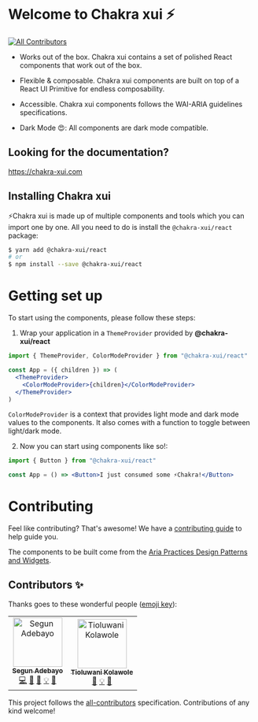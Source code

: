 # Welcome to Chakra xui ⚡️

[![All Contributors](https://img.shields.io/badge/all_contributors-2-orange.svg?style=flat-square)](#contributors-)

- Works out of the box. Chakra xui contains a set of polished React components
  that work out of the box.

- Flexible & composable. Chakra xui components are built on top of a React UI
  Primitive for endless composability.

- Accessible. Chakra xui components follows the WAI-ARIA guidelines
  specifications.

- Dark Mode 😍: All components are dark mode compatible.

## Looking for the documentation?

https://chakra-xui.com

## Installing Chakra xui

⚡️Chakra xui is made up of multiple components and tools which you can import
one by one. All you need to do is install the `@chakra-xui/react` package:

```sh
$ yarn add @chakra-xui/react
# or
$ npm install --save @chakra-xui/react
```

# Getting set up

To start using the components, please follow these steps:

1. Wrap your application in a `ThemeProvider` provided by **@chakra-xui/react**

```jsx
import { ThemeProvider, ColorModeProvider } from "@chakra-xui/react"

const App = ({ children }) => (
  <ThemeProvider>
    <ColorModeProvider>{children}</ColorModeProvider>
  </ThemeProvider>
)
```

`ColorModeProvider` is a context that provides light mode and dark mode values
to the components. It also comes with a function to toggle between light/dark
mode.

2. Now you can start using components like so!:

```jsx
import { Button } from "@chakra-xui/react"

const App = () => <Button>I just consumed some ⚡️Chakra!</Button>
```

# Contributing

Feel like contributing? That's awesome! We have a
[contributing guide](../../CONTRIBUTING.md) to help guide you.

The components to be built come from the
[Aria Practices Design Patterns and Widgets](https://www.w3.org/TR/wai-aria-practices-1.1).

## Contributors ✨

Thanks goes to these wonderful people
([emoji key](https://allcontributors.org/docs/en/emoji-key)):

<!-- ALL-CONTRIBUTORS-LIST:START - Do not remove or modify this section -->
<!-- prettier-ignore-start -->
<!-- markdownlint-disable -->
<table>
  <tr>
    <td align="center"><a href="https://github.com/segunadebayo"><img src="https://avatars2.githubusercontent.com/u/6916170?v=4" width="100px;" alt="Segun Adebayo"/><br /><sub><b>Segun Adebayo</b></sub></a><br /><a href="https://github.com/chakra-xui/chakra-xui/commits?author=segunadebayo" title="Code">💻</a> <a href="#maintenance-segunadebayo" title="Maintenance">🚧</a> <a href="https://github.com/chakra-xui/chakra-xui/commits?author=segunadebayo" title="Documentation">📖</a> <a href="#example-segunadebayo" title="Examples">💡</a> <a href="#design-segunadebayo" title="Design">🎨</a></td>
    <td align="center"><a href="https://github.com/tioluwani94"><img src="https://avatars1.githubusercontent.com/u/11310046?v=4" width="100px;" alt="Tioluwani Kolawole"/><br /><sub><b>Tioluwani Kolawole</b></sub></a><br /><a href="https://github.com/chakra-xui/chakra-xui/commits?author=tioluwani94" title="Documentation">📖</a> <a href="#example-tioluwani94" title="Examples">💡</a> <a href="#maintenance-tioluwani94" title="Maintenance">🚧</a></td>
  </tr>
</table>

<!-- markdownlint-enable -->
<!-- prettier-ignore-end -->

<!-- ALL-CONTRIBUTORS-LIST:END -->

This project follows the
[all-contributors](https://github.com/all-contributors/all-contributors)
specification. Contributions of any kind welcome!
